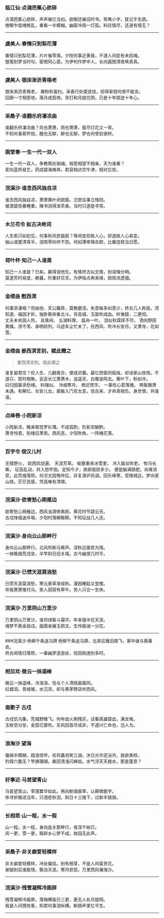 ### 临江仙·点滴芭蕉心欲碎
点滴芭蕉心欲碎，声声催忆当初。欲眠还展旧时书。鸳鸯小字，犹记手生疏。  
倦眼乍低缃帙乱，重看一半模糊。幽窗冷雨一灯孤。料应情尽，还道有情无？  

--- 

### 虞美人·春情只到梨花薄
春情只到梨花薄，片片催零落。夕阳何事近黄昏，不道人间犹有未招魂。  
银笺别梦当时句，密绾同心苣。为伊判作梦中人，长向画图清夜唤真真。  

---

### 虞美人·银床淅沥青梧老
银床淅沥青梧老， 屧粉秋蛩扫。采香行处蹙连钱，拾得翠翘何恨不能言。  
回廊一寸相思地，落月成孤倚。背灯和月就花阴，已是十年踪迹十年心。   

---


### 采桑子·谁翻乐府凄凉曲
谁翻乐府凄凉曲？风也萧萧，雨也萧萧，瘦尽灯花又一宵。  
不知何事萦怀抱，醒也无聊，醉也无聊，梦也何曾到谢桥。   

--- 

### 画堂春·一生一代一双人
一生一代一双人，争教两处销魂。相思相望不相亲，天为谁春？   
浆向蓝桥易乞，药成碧海难奔。若容相访饮牛津，相对忘贫。   


---

### 浣溪沙·谁念西风独自凉
谁念西风独自凉，萧萧黄叶闭疏窗。沉思往事立残阳。  
被酒莫惊春睡重，赌书消得泼茶香。当时只道是寻常。  

---

### 木兰花令 拟古决绝词
人生若只如初见，何事秋风悲画扇？等闲变却故人心，却道故人心易变。  
骊山语罢清宵半，泪雨零铃终不怨。何如薄幸锦衣郎，比翼连枝当日愿。  

---

### 荷叶杯·知己一人谁是
知己一人谁是？已矣。赢得误他生。有情终古似无情，别语悔分明。  
莫道芳时易度，朝暮。珍重好花天。为伊指点再来缘，疏雨洗遗钿。  

---

### 金缕曲 慰西溟
何事添凄咽？但由他、天公簸弄，莫教磨涅。失意每多如意少，终古几人称屈。须知道、福因才折。独卧藜床看北斗，背高城、玉笛吹成血。听谯鼓，二更彻。   
丈夫未肯因人热， 且乘闲、 五湖料理， 扁舟一叶。 泪似秋霖挥不尽， 洒向野田黄蝶。须不羡、承明班列。马迹车尘忙未了，任西风、吹冷长安月。又萧寺，花如雪。  

---

### 金缕曲 姜西溟言别，赋此赠之
> 姜西溟言别，赋此赠之

谁复留君住？叹人生、几翻离合，便成迟暮。最忆西窗同翦烛，却话家山夜雨。不道只、暂时相聚。衮衮长江萧萧木，送遥天、白雁哀鸣去。黄叶下，秋如许。  
曰归因甚添愁绪。 料强似、 冷烟寒月， 栖迟梵宇。 一事伤心君落魄， 两鬓飘萧未遇。有解忆、长安儿女。裘敝入门空太息，信古来、才命真相负。身世恨，共谁语。  

---

### 点绛唇·小院新凉
小院新凉，晚来顿觉罗衫薄。不成孤酌，形影空酬酢。  
萧寺怜君，别绪应萧索。西风恶，夕阳吹角，一阵槐花落。  

---

### 百字令 宿汉儿村
无情野火， 趁西风烧遍、 天涯芳草。 榆塞重来冰雪里， 冷入鬓丝吹老。 牧马长嘶， 征笳乱动，并入愁怀抱。定知今夕，庾郎瘦损多少。
便是脑满肠肥，尚难消受，此荒烟落照。何况文园憔悴后，非复酒垆风调。回乐峰寒，受降城远，梦向家山绕。茫茫百感，凭高唯有清啸。

---

### 浣溪沙·欲寄愁心朔雁边
欲寄愁心朔雁边，西风浊酒惨离颜。黄花时节碧云天。  
古戍烽烟迷斥堠，夕阳村落解鞍鞯。不知征战几人还。   

--- 


### 浣溪沙·身向云山那畔行
身向云山那畔行。北风吹断马嘶声。深秋远塞若为情。  
一抹晚烟荒戍垒，半竿斜日旧关城。古今幽恨几时平。  

---

### 浣溪沙·已惯天涯莫浪愁
已惯天涯莫浪愁，寒云衰草渐成秋。漫因睡起又登楼。  
伴我萧萧惟代马，笑人寂寂有牵牛。劳人只合一生休。  

----

### 浣溪沙·万里阴山万里沙
万里阴山万里沙，谁将绿鬓斗霜华。年来强半在天涯。  
魂梦不离金屈戍，画图亲展玉鸦叉。生怜瘦减一分花。  

--- 


###浣溪沙·杨柳千条送马蹄
杨柳千条送马蹄，北来征雁旧南飞，客中谁与换春衣。   
终古闲情归落照，一春幽梦逐游丝，信回刚道别多时。   

--- 
### 相见欢·微云一抹遥峰
微云一抹遥峰，冷溶溶，恰与个人清晓画眉同。  
红蜡泪，青绫被，水沉浓，却与黄茅野店听西风。   

---
### 南歌子 古戍
古戍饥乌集，荒城野雉飞。何年劫火剩残灰，试看英雄碧血，满龙堆。  
玉帐空分垒，金笳已罢吹。东风回首尽成非，不道兴亡命也，岂人为。   

--- 
### 浪淘沙 望海
蜃阙半模糊，踏浪惊呼。任将蠡测笑江湖。沐日光华还浴月，我欲乘桴。   
钓得六鳖无？竿拂珊瑚。桑田清浅问麻姑。水气浮天天接水，那是蓬壶？   

--- 
### 好事近·马首望青山
马首望青山，零落繁华如此。再向断烟衰草，认藓碑题字。    
休寻折戟话当年，只洒悲秋泪。斜日十三陵下，过新丰猎骑。  

---

### 长相思·山一程，水一程
山一程，水一程，身向逾关那畔行，夜深千帐灯。  
风一更，雪一更，聒碎乡心梦不成，故园无此声。  

---


### 采桑子·非关癖爱轻模样
非关癖爱轻模样，冷处偏佳。别有根芽，不是人间富贵花。  
谢娘别后谁能惜，飘泊天涯。寒月悲笳，万里西风瀚海沙。  

---

### 浣溪沙·残雪凝辉冷画屏
残雪凝辉冷画屏。落梅横笛已三更，更无人处月胧明。   
我是人间惆怅客，知君何事泪纵横。断肠声里忆平生。   

---


